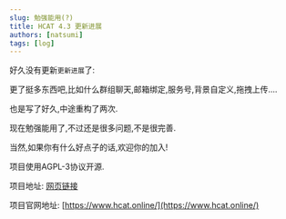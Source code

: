 ```yaml
---
slug: 勉强能用(?)
title: HCAT 4.3 更新进展
authors: [natsumi]
tags: [log]
---
```


好久没有更新`更新进展`了:

更了挺多东西吧,比如什么群组聊天,邮箱绑定,服务号,背景自定义,拖拽上传....

也是写了好久,中途重构了两次.

现在勉强能用了,不过还是很多问题,不是很完善.

当然,如果你有什么好点子的话,欢迎你的加入!

项目使用AGPL-3协议开源.

项目地址: [网页链接](https://github.com/HCAT-Project)

项目官网地址: [https://www.hcat.online/](https://www.hcat.online/)
